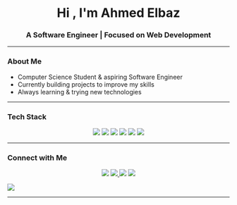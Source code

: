 <!-- Profile Header -->
<h1 align="center">Hi , I'm Ahmed Elbaz</h1>
<h3 align="center"> A Software Engineer | Focused on Web Development </h3>



---

###  About Me  
-  Computer Science Student & aspiring Software Engineer  
-  Currently building projects to improve my skills 
-  Always learning & trying new technologies 

---

###  Tech Stack  
<p align="center">
  <img src="https://img.shields.io/badge/HTML5-E34F26?style=for-the-badge&logo=html5&logoColor=white"/>
  <img src="https://img.shields.io/badge/CSS3-1572B6?style=for-the-badge&logo=css3&logoColor=white"/>
  <img src="https://img.shields.io/badge/JavaScript-F7DF1E?style=for-the-badge&logo=javascript&logoColor=black"/>
  <img src="https://img.shields.io/badge/TypeScript-007ACC?style=for-the-badge&logo=typescript&logoColor=white"/>
  <img src="https://img.shields.io/badge/React-20232A?style=for-the-badge&logo=react&logoColor=61DAFB"/>
  <img src="https://img.shields.io/badge/Next.js-000000?style=for-the-badge&logo=nextdotjs&logoColor=white"/>
</p>


---



###  Connect with Me  
<p align="center">
  <a href="https://linkedin.com/in/ahmed-elbaz-4a0643184" target="blank"><img src="https://img.shields.io/badge/LinkedIn-0A66C2?style=for-the-badge&logo=linkedin&logoColor=white"/></a>
    <a href="https://elbaz.netlify.app/" target="_blank">
    <img src="https://img.shields.io/badge/Portfolio-000000?style=for-the-badge&logo=netlify&logoColor=white"/>
  </a>
  <a href="https://fb.com/ahmed.elsayed.elbaz" target="blank"><img src="https://img.shields.io/badge/Facebook-1877F2?style=for-the-badge&logo=facebook&logoColor=white"/></a>
  <a href="https://instagram.com/ahm3d.elbaz" target="blank"><img src="https://img.shields.io/badge/Instagram-E4405F?style=for-the-badge&logo=instagram&logoColor=white"/></a>

  <a href="https://twitter.com/ahm3d_elbaz" target="blank"><img src="https://img.shields.io/badge/Twitter-1DA1F2?style=for-the-badge&logo=twitter&logoColor=white"/></a>

</p>

---

